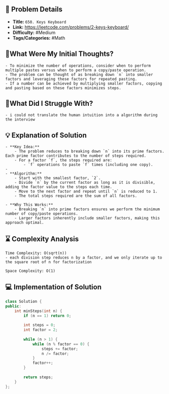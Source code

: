 ## 📝 Problem Details

- **Title:** `650. Keys Keyboard`
- **Link:** https://leetcode.com/problems/2-keys-keyboard/
- **Difficulty:** #Medium 
- **Tags/Categories:**  #Math 

## 💭What Were My Initial Thoughts?

```
- To minimize the number of operations, consider when to perform multiple pastes versus when to perform a copy/paste operation.
- The problem can be thought of as breaking down `n` into smaller factors and leveraging these factors for repeated pasting.
- If a number can be achieved by multiplying smaller factors, copying and pasting based on these factors minimizes steps.
```

## 🤔What Did I Struggle With?

```
- i could not translate the human intuition into a algorithm during the interview
```

## 💡 Explanation of Solution

```
- **Key Idea:**
    - The problem reduces to breaking down `n` into its prime factors. Each prime factor contributes to the number of steps required.
    - For a factor `f`, the steps required are:
        - `f` operations to paste `f` times (including one copy).
- 
- **Algorithm:**  
    - Start with the smallest factor, `2`.
    - Divide `n` by the current factor as long as it is divisible, adding the factor value to the steps each time.
    - Move to the next factor and repeat until `n` is reduced to 1.
    - The total steps required are the sum of all factors.

- **Why This Works:**
    - Breaking `n` into prime factors ensures we perform the minimum number of copy/paste operations.
    - Larger factors inherently include smaller factors, making this approach optimal.
```

## ⌛ Complexity Analysis

```
Time Complexity: O(sqrt(n))
- each division step reduces n by a factor, and we only iterate up to the square root of n for factorization

Space Complexity: O(1)
```

## 💻 Implementation of Solution

```cpp
class Solution {
public:
    int minSteps(int n) {
        if (n == 1) return 0;
        
        int steps = 0;
        int factor = 2;
        
        while (n > 1) {
            while (n % factor == 0) {
                steps += factor;
                n /= factor;
            }
            factor++;
        }
        
        return steps;
    }
};
```